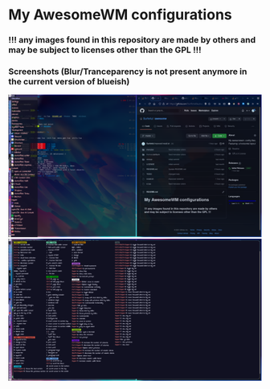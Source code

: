 # My AwesomeWM configurations

### !!! any images found in this repository are made by others and may be subject to licenses other than the GPL !!!

### Screenshots (Blur/Tranceparency is not present anymore in the current version of blueish)

![](https://raw.githubusercontent.com/Surferlul/awesome/screenshots/desktop_1_1.0.png)
![](https://raw.githubusercontent.com/Surferlul/awesome/screenshots/desktop_2_1.0.png)
